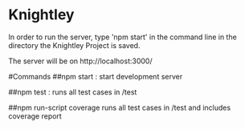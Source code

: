# Knightley

In order to run the server, type 'npm start' in the command line
in the directory the Knightley Project is saved.

The server will be on http://localhost:3000/

#Commands
##npm start : start development server

##npm test : runs all test cases in /test

##npm run-script coverage  runs all test cases in /test and includes coverage report
